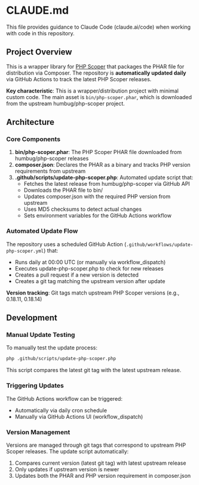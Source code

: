 # CLAUDE.md

This file provides guidance to Claude Code (claude.ai/code) when working with code in this repository.

## Project Overview

This is a wrapper library for [PHP Scoper](https://github.com/humbug/php-scoper) that packages the PHAR file for distribution via Composer. The repository is **automatically updated daily** via GitHub Actions to track the latest PHP Scoper releases.

**Key characteristic**: This is a wrapper/distribution project with minimal custom code. The main asset is `bin/php-scoper.phar`, which is downloaded from the upstream humbug/php-scoper project.

## Architecture

### Core Components

1. **bin/php-scoper.phar**: The PHP Scoper PHAR file downloaded from humbug/php-scoper releases
2. **composer.json**: Declares the PHAR as a binary and tracks PHP version requirements from upstream
3. **.github/scripts/update-php-scoper.php**: Automated update script that:
   - Fetches the latest release from humbug/php-scoper via GitHub API
   - Downloads the PHAR file to bin/
   - Updates composer.json with the required PHP version from upstream
   - Uses MD5 checksums to detect actual changes
   - Sets environment variables for the GitHub Actions workflow

### Automated Update Flow

The repository uses a scheduled GitHub Action (`.github/workflows/update-php-scoper.yml`) that:
- Runs daily at 00:00 UTC (or manually via workflow_dispatch)
- Executes update-php-scoper.php to check for new releases
- Creates a pull request if a new version is detected
- Creates a git tag matching the upstream version after update

**Version tracking**: Git tags match upstream PHP Scoper versions (e.g., 0.18.11, 0.18.14)

## Development

### Manual Update Testing

To manually test the update process:
```bash
php .github/scripts/update-php-scoper.php
```

This script compares the latest git tag with the latest upstream release.

### Triggering Updates

The GitHub Actions workflow can be triggered:
- Automatically via daily cron schedule
- Manually via GitHub Actions UI (workflow_dispatch)

### Version Management

Versions are managed through git tags that correspond to upstream PHP Scoper releases. The update script automatically:
1. Compares current version (latest git tag) with latest upstream release
2. Only updates if upstream version is newer
3. Updates both the PHAR and PHP version requirement in composer.json